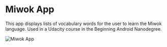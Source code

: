 Miwok App
===================================

This app displays lists of vocabulary words for the user to learn the Miwok language.
Used in a Udacity course in the Beginning Android Nanodegree.

![Miwok App](https://drive.google.com/open?id=1B0OVXdAjxHhcnXUoBnzluAdO6Sw3TslE)
